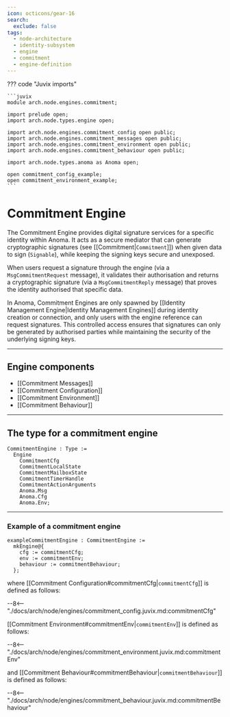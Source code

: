 ```yaml
---
icon: octicons/gear-16
search:
  exclude: false
tags:
  - node-architecture
  - identity-subsystem
  - engine
  - commitment
  - engine-definition
---
```


??? code "Juvix imports"

    ```juvix
    module arch.node.engines.commitment;

    import prelude open;
    import arch.node.types.engine open;

    import arch.node.engines.commitment_config open public;
    import arch.node.engines.commitment_messages open public;
    import arch.node.engines.commitment_environment open public;
    import arch.node.engines.commitment_behaviour open public;

    import arch.node.types.anoma as Anoma open;

    open commitment_config_example;
    open commitment_environment_example;
    ```

# Commitment Engine

The Commitment Engine provides digital signature services for a specific
identity within Anoma. It acts as a secure mediator that can generate
cryptographic signatures (see [[Commitment|`Commitment`]]) when given data to sign (`Signable`),
while keeping the signing keys secure and unexposed.

When users request a signature through the engine (via a `MsgCommitmentRequest`
message), it validates their authorisation and returns a cryptographic signature
(via a `MsgCommitmentReply` message) that proves the identity authorised that
specific data.

In Anoma, Commitment Engines are only spawned by [[Identity Management
Engine|Identity Management Engines]] during identity creation or connection, and
only users with the engine reference can request signatures. This controlled
access ensures that signatures can only be generated by authorised parties while
maintaining the security of the underlying signing keys.

---

## Engine components

- [[Commitment Messages]]
- [[Commitment Configuration]]
- [[Commitment Environment]]
- [[Commitment Behaviour]]

---

## The type for a commitment engine

<!-- --8<-- [start:CommitmentEngine] -->
```juvix
CommitmentEngine : Type :=
  Engine
    CommitmentCfg
    CommitmentLocalState
    CommitmentMailboxState
    CommitmentTimerHandle
    CommitmentActionArguments
    Anoma.Msg
    Anoma.Cfg
    Anoma.Env;
```
<!-- --8<-- [end:CommitmentEngine] -->

---

### Example of a commitment engine

<!-- --8<-- [start:exampleCommitmentEngine] -->
```juvix
exampleCommitmentEngine : CommitmentEngine :=
  mkEngine@{
    cfg := commitmentCfg;
    env := commitmentEnv;
    behaviour := commitmentBehaviour;
  };
```
<!-- --8<-- [end:exampleCommitmentEngine] -->

where [[Commitment Configuration#commitmentCfg|`commitmentCfg`]] is defined as follows:

--8<-- "./docs/arch/node/engines/commitment_config.juvix.md:commitmentCfg"

[[Commitment Environment#commitmentEnv|`commitmentEnv`]] is defined as follows:

--8<-- "./docs/arch/node/engines/commitment_environment.juvix.md:commitmentEnv"

and [[Commitment Behaviour#commitmentBehaviour|`commitmentBehaviour`]] is defined as follows:

--8<-- "./docs/arch/node/engines/commitment_behaviour.juvix.md:commitmentBehaviour"
